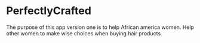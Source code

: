 # PerfectlyCrafted
The purpose of this app version one is to help African america women. Help other women to make wise choices when buying hair products.
